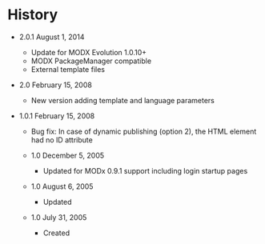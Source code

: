 History
================================================================================
- 2.0.1 August 1, 2014
    - Update for MODX Evolution 1.0.10+
    - MODX PackageManager compatible
    - External template files

- 2.0 February 15, 2008
    - New version adding template and language parameters

- 1.0.1 February 15, 2008
    - Bug fix: In case of dynamic publishing (option 2), the HTML <object> element had no ID attribute

- 1.0 December 5, 2005
    - Updated for MODx 0.9.1 support including login startup pages

- 1.0 August 6, 2005
    - Updated

- 1.0 July 31, 2005
    - Created
